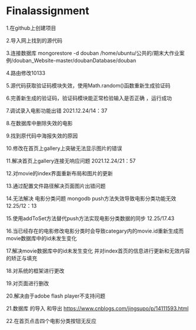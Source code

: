 # Finalassignment
1.在github上创建项目

2.导入网上找到的源代码

3.连接数据库 mongorestore -d douban /home/ubuntu/公共的/期末大作业案例/douban_Website-master/doubanDatabase/douban

4.路由修改10133

5.源代码获取验证码模块失效，使用Math.random()函数重新生成验证码

6.完善新生成的验证码，验证码模块能正常检验输入是否正确 ，运行成功

7.调试录入电影功能出错  2021.12.24/14：37

8.在数据库中删除失效的电影

9.找到原代码中海报失效的原因

10.修改在首页上gallery上突破无法显示图片的错误

11.解决首页上gallery连接无响应问题 2021.12.24/21：57

12.对movie的index界面重新布局和图片的更新

13.通过配置文件路径解决页面图片出错问题 

14.无法解决 电影分类问题 mongodb push方法失效导致电影分类功能无效 12.25/12：13

15.使用addToSet方法替代push方法实现电影分类数据的同步 12.25/17.43

16.当已经存在的电影修改电影分类时会导致categary内的movie.id重新生成而 movie数据库中的id未发生变化

17.解决movie数据库中的id未发生变化 并对index首页的信息进行更新和无效内容的矫正与填充

18.对系统的框架进行更改

19.对页面进行删改

20.解决由于adobe flash player不支持问题

21.数据库 的导入 和导出  https://www.cnblogs.com/jingsupo/p/14111593.html

22.在首页点击四个电影分类按钮无反应